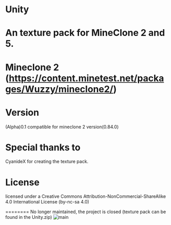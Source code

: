# Unity
An texture pack for MineClone 2 and 5.
=====================================

Mineclone 2 (https://content.minetest.net/packages/Wuzzy/mineclone2/)
======================

Version
===========
(Alpha)0.1
compatible for mineclone 2 version(0.84.0)


Special thanks to 
===========
CyanideX for creating the texture pack.

# License
licensed under a Creative Commons Attribution-NonCommercial-ShareAlike 4.0 International License
(by-nc-sa 4.0)

========
No longer maintained, the project is closed (texture pack can be found in the Unity.zip)
![main](https://github.com/thunder1035/Unity/assets/96511025/ab4eedc2-cb04-44d7-bdf8-1209ef9000a0)
